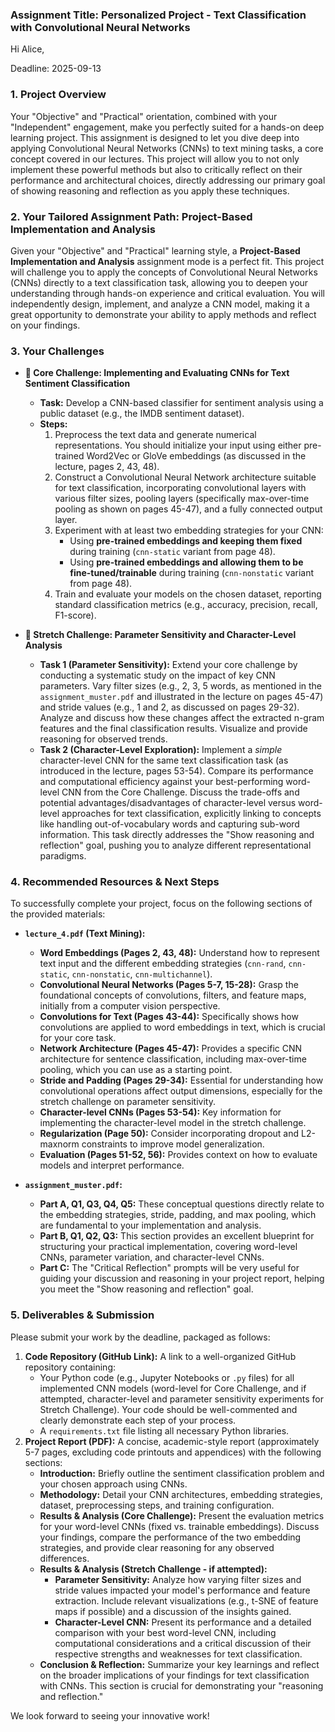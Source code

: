 ### Assignment Title: Personalized Project - Text Classification with Convolutional Neural Networks

Hi Alice,

Deadline: 2025-09-13

### 1. Project Overview
Your "Objective" and "Practical" orientation, combined with your "Independent" engagement, make you perfectly suited for a hands-on deep learning project. This assignment is designed to let you dive deep into applying Convolutional Neural Networks (CNNs) to text mining tasks, a core concept covered in our lectures. This project will allow you to not only implement these powerful methods but also to critically reflect on their performance and architectural choices, directly addressing our primary goal of showing reasoning and reflection as you apply these techniques.

### 2. Your Tailored Assignment Path: Project-Based Implementation and Analysis
Given your "Objective" and "Practical" learning style, a **Project-Based Implementation and Analysis** assignment mode is a perfect fit. This project will challenge you to apply the concepts of Convolutional Neural Networks (CNNs) directly to a text classification task, allowing you to deepen your understanding through hands-on experience and critical evaluation. You will independently design, implement, and analyze a CNN model, making it a great opportunity to demonstrate your ability to apply methods and reflect on your findings.

### 3. Your Challenges
*   **🎯 Core Challenge: Implementing and Evaluating CNNs for Text Sentiment Classification**
    *   **Task:** Develop a CNN-based classifier for sentiment analysis using a public dataset (e.g., the IMDB sentiment dataset).
    *   **Steps:**
        1.  Preprocess the text data and generate numerical representations. You should initialize your input using either pre-trained Word2Vec or GloVe embeddings (as discussed in the lecture, pages 2, 43, 48).
        2.  Construct a Convolutional Neural Network architecture suitable for text classification, incorporating convolutional layers with various filter sizes, pooling layers (specifically max-over-time pooling as shown on pages 45-47), and a fully connected output layer.
        3.  Experiment with at least two embedding strategies for your CNN:
            *   Using **pre-trained embeddings and keeping them fixed** during training (`cnn-static` variant from page 48).
            *   Using **pre-trained embeddings and allowing them to be fine-tuned/trainable** during training (`cnn-nonstatic` variant from page 48).
        4.  Train and evaluate your models on the chosen dataset, reporting standard classification metrics (e.g., accuracy, precision, recall, F1-score).

*   **🚀 Stretch Challenge: Parameter Sensitivity and Character-Level Analysis**
    *   **Task 1 (Parameter Sensitivity):** Extend your core challenge by conducting a systematic study on the impact of key CNN parameters. Vary filter sizes (e.g., 2, 3, 5 words, as mentioned in the `assignment_muster.pdf` and illustrated in the lecture on pages 45-47) and stride values (e.g., 1 and 2, as discussed on pages 29-32). Analyze and discuss how these changes affect the extracted n-gram features and the final classification results. Visualize and provide reasoning for observed trends.
    *   **Task 2 (Character-Level Exploration):** Implement a *simple* character-level CNN for the same text classification task (as introduced in the lecture, pages 53-54). Compare its performance and computational efficiency against your best-performing word-level CNN from the Core Challenge. Discuss the trade-offs and potential advantages/disadvantages of character-level versus word-level approaches for text classification, explicitly linking to concepts like handling out-of-vocabulary words and capturing sub-word information. This task directly addresses the "Show reasoning and reflection" goal, pushing you to analyze different representational paradigms.

### 4. Recommended Resources & Next Steps
To successfully complete your project, focus on the following sections of the provided materials:

*   **`lecture_4.pdf` (Text Mining):**
    *   **Word Embeddings (Pages 2, 43, 48):** Understand how to represent text input and the different embedding strategies (`cnn-rand`, `cnn-static`, `cnn-nonstatic`, `cnn-multichannel`).
    *   **Convolutional Neural Networks (Pages 5-7, 15-28):** Grasp the foundational concepts of convolutions, filters, and feature maps, initially from a computer vision perspective.
    *   **Convolutions for Text (Pages 43-44):** Specifically shows how convolutions are applied to word embeddings in text, which is crucial for your core task.
    *   **Network Architecture (Pages 45-47):** Provides a specific CNN architecture for sentence classification, including max-over-time pooling, which you can use as a starting point.
    *   **Stride and Padding (Pages 29-34):** Essential for understanding how convolutional operations affect output dimensions, especially for the stretch challenge on parameter sensitivity.
    *   **Character-level CNNs (Pages 53-54):** Key information for implementing the character-level model in the stretch challenge.
    *   **Regularization (Page 50):** Consider incorporating dropout and L2-maxnorm constraints to improve model generalization.
    *   **Evaluation (Pages 51-52, 56):** Provides context on how to evaluate models and interpret performance.

*   **`assignment_muster.pdf`:**
    *   **Part A, Q1, Q3, Q4, Q5:** These conceptual questions directly relate to the embedding strategies, stride, padding, and max pooling, which are fundamental to your implementation and analysis.
    *   **Part B, Q1, Q2, Q3:** This section provides an excellent blueprint for structuring your practical implementation, covering word-level CNNs, parameter variation, and character-level CNNs.
    *   **Part C:** The "Critical Reflection" prompts will be very useful for guiding your discussion and reasoning in your project report, helping you meet the "Show reasoning and reflection" goal.

### 5. Deliverables & Submission
Please submit your work by the deadline, packaged as follows:

1.  **Code Repository (GitHub Link):** A link to a well-organized GitHub repository containing:
    *   Your Python code (e.g., Jupyter Notebooks or `.py` files) for all implemented CNN models (word-level for Core Challenge, and if attempted, character-level and parameter sensitivity experiments for Stretch Challenge). Your code should be well-commented and clearly demonstrate each step of your process.
    *   A `requirements.txt` file listing all necessary Python libraries.
2.  **Project Report (PDF):** A concise, academic-style report (approximately 5-7 pages, excluding code printouts and appendices) with the following sections:
    *   **Introduction:** Briefly outline the sentiment classification problem and your chosen approach using CNNs.
    *   **Methodology:** Detail your CNN architectures, embedding strategies, dataset, preprocessing steps, and training configuration.
    *   **Results & Analysis (Core Challenge):** Present the evaluation metrics for your word-level CNNs (fixed vs. trainable embeddings). Discuss your findings, compare the performance of the two embedding strategies, and provide clear reasoning for any observed differences.
    *   **Results & Analysis (Stretch Challenge - if attempted):**
        *   **Parameter Sensitivity:** Analyze how varying filter sizes and stride values impacted your model's performance and feature extraction. Include relevant visualizations (e.g., t-SNE of feature maps if possible) and a discussion of the insights gained.
        *   **Character-Level CNN:** Present its performance and a detailed comparison with your best word-level CNN, including computational considerations and a critical discussion of their respective strengths and weaknesses for text classification.
    *   **Conclusion & Reflection:** Summarize your key learnings and reflect on the broader implications of your findings for text classification with CNNs. This section is crucial for demonstrating your "reasoning and reflection."

We look forward to seeing your innovative work!